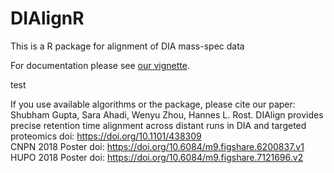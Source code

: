 # DIAlignR
This is a R package for alignment of DIA mass-spec data

For documentation please see [our vignette](http://htmlpreview.github.io/?https://github.com/Roestlab/DIAlignR/blob/master/vignettes/DIAlignR-vignette.html).

test

If you use available algorithms or the package, please cite our paper:
Shubham Gupta, Sara Ahadi, Wenyu Zhou, Hannes L. Rost. DIAlign provides precise retention time alignment across distant runs in DIA and targeted proteomics
doi: https://doi.org/10.1101/438309    
CNPN 2018 Poster doi: https://doi.org/10.6084/m9.figshare.6200837.v1     
HUPO 2018 Poster doi: https://doi.org/10.6084/m9.figshare.7121696.v2     

